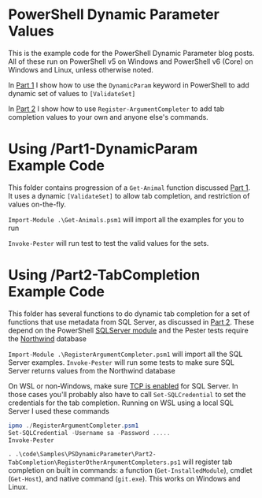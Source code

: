 # PowerShell Dynamic Parameter Values
This is the example code for the PowerShell Dynamic Parameter blog posts.  All of these run on PowerShell v5 on Windows and PowerShell v6 (Core) on Windows and Linux, unless otherwise noted.

In [Part 1](https://blog.clear-measure.com/2019/05/21/powershell-dynamic-prompts-part-1/) I show how to use the `DynamicParam` keyword in PowerShell to add dynamic set of values to `[ValidateSet]`

In [Part 2](https://wordpress.com/block-editor/post/blog.clear-measure.com/761) I show how to use `Register-ArgumentCompleter` to add tab completion values to your own and anyone else's commands.

# Using /Part1-DynamicParam Example Code
This folder contains progression of a `Get-Animal` function discussed [Part 1](https://blog.clear-measure.com/2019/05/21/powershell-dynamic-prompts-part-1/).  It uses a dynamic `[ValidateSet]` to allow tab completion, and restriction of values on-the-fly.

`Import-Module .\Get-Animals.psm1` will import all the examples for you to run

`Invoke-Pester` will run test to test the valid values for the sets.

# Using /Part2-TabCompletion Example Code
This folder has several functions to do dynamic tab completion for a set of functions that use metadata from SQL Server, as discussed in [Part 2](https://wordpress.com/block-editor/post/blog.clear-measure.com/761).  These depend on the PowerShell [SQLServer module](https://www.powershellgallery.com/packages/SqlServer/21.1.18095-preview) and the Pester tests require the [Northwind](https://docs.microsoft.com/en-us/dotnet/framework/data/adonet/sql/linq/downloading-sample-databases) database

`Import-Module .\RegisterArgumentCompleter.psm1` will import all the SQL Server examples.  `Invoke-Pester` will run some tests to make sure SQL Server returns values from the Northwind database

On WSL or non-Windows, make sure [TCP is enabled](https://docs.microsoft.com/en-us/sql/database-engine/configure-windows/enable-or-disable-a-server-network-protocol?view=sql-server-2017#PowerShellProcedure) for SQL Server.  In those cases you'll probably also have to call `Set-SQLCredential` to set the credentials for the tab completion. Running on WSL using a local SQL Server I used these commands

```powershell
ipmo ./RegisterArgumentCompleter.psm1
Set-SQLCredential -Username sa -Password .....
Invoke-Pester
```

`. .\code\Samples\PSDynamicParameter\Part2-TabCompletion\RegisterOtherArgumentCompleters.ps1` will register tab completion on built in commands: a function (`Get-InstalledModule`), cmdlet (`Get-Host`), and native command (`git.exe`).  This works on Windows and Linux.


